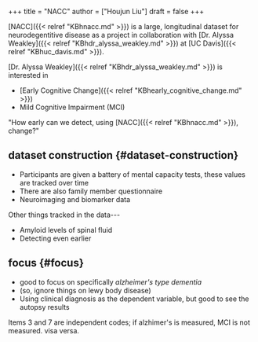 +++
title = "NACC"
author = ["Houjun Liu"]
draft = false
+++

[NACC]({{< relref "KBhnacc.md" >}}) is a large, longitudinal dataset for neurodegentitive disease as a project in collaboration with [Dr. Alyssa Weakley]({{< relref "KBhdr_alyssa_weakley.md" >}}) at [UC Davis]({{< relref "KBhuc_davis.md" >}}).

[Dr. Alyssa Weakley]({{< relref "KBhdr_alyssa_weakley.md" >}}) is interested in

-   [Early Cognitive Change]({{< relref "KBhearly_cognitive_change.md" >}})
-   Mild Cognitive Impairment (MCI)

"How early can we detect, using [NACC]({{< relref "KBhnacc.md" >}}), change?"


## dataset construction {#dataset-construction}

-   Participants are given a battery of mental capacity tests, these values are tracked over time
-   There are also family member questionnaire
-   Neuroimaging and biomarker data

Other things tracked in the data---

-   Amyloid levels of spinal fluid
-   Detecting even earlier


## focus {#focus}

-   good to focus on specifically _alzheimer's type dementia_
-   (so, ignore things on lewy body disease)
-   Using clinical diagnosis as the dependent variable, but good to see the autopsy results

Items 3 and 7 are independent codes; if alzhimer's is measured, MCI is not measured. visa versa.